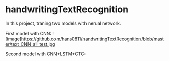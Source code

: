# handwritingTextRecognition

In this project, traning two models with nerual network.


First model with CNN:
![image]https://github.com/hans0811/handwritingTextRecognition/blob/master/text_CNN_all_test.jpg

Second model with CNN+LSTM+CTC:
